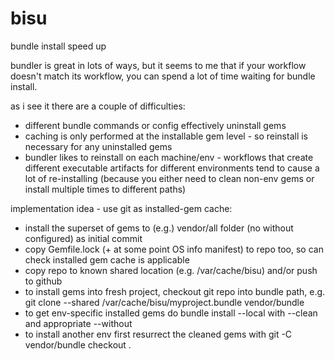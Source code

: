 # bisu
bundle install speed up

bundler is great in lots of ways, but it seems to me that if your workflow doesn't match its workflow, you can spend a lot of time waiting for bundle install.

as i see it there are a couple of difficulties:
* different bundle commands or config effectively uninstall gems
* caching is only performed at the installable gem level - so reinstall is necessary for any uninstalled gems
* bundler likes to reinstall on each machine/env - workflows that create different executable artifacts for different environments tend to cause a lot of re-installing (because you either need to clean non-env gems or install multiple times to different paths)

implementation idea - use git as installed-gem cache:
* install the superset of gems to (e.g.) vendor/all folder (no without configured) as initial commit
* copy Gemfile.lock (+ at some point OS info manifest) to repo too, so can check installed gem cache is applicable 
* copy repo to known shared location (e.g. /var/cache/bisu) and/or push to github
* to install gems into fresh project, checkout git repo into bundle path, e.g. git clone --shared /var/cache/bisu/myproject.bundle vendor/bundle
* to get env-specific installed gems do bundle install --local with --clean and appropriate --without
* to install another env first resurrect the cleaned gems with git -C vendor/bundle checkout .

